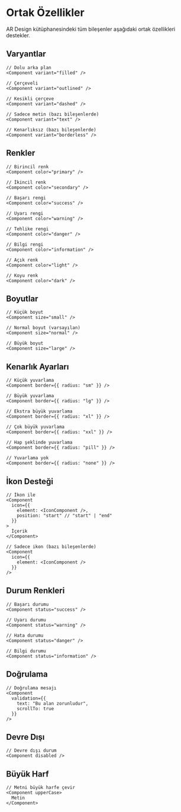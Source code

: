 # Ortak Özellikler

AR Design kütüphanesindeki tüm bileşenler aşağıdaki ortak özellikleri destekler.

## Varyantlar

```tsx
// Dolu arka plan
<Component variant="filled" />

// Çerçeveli
<Component variant="outlined" />

// Kesikli çerçeve
<Component variant="dashed" />

// Sadece metin (bazı bileşenlerde)
<Component variant="text" />

// Kenarlıksız (bazı bileşenlerde)
<Component variant="borderless" />
```

## Renkler

```tsx
// Birincil renk
<Component color="primary" />

// İkincil renk
<Component color="secondary" />

// Başarı rengi
<Component color="success" />

// Uyarı rengi
<Component color="warning" />

// Tehlike rengi
<Component color="danger" />

// Bilgi rengi
<Component color="information" />

// Açık renk
<Component color="light" />

// Koyu renk
<Component color="dark" />
```

## Boyutlar

```tsx
// Küçük boyut
<Component size="small" />

// Normal boyut (varsayılan)
<Component size="normal" />

// Büyük boyut
<Component size="large" />
```

## Kenarlık Ayarları

```tsx
// Küçük yuvarlama
<Component border={{ radius: "sm" }} />

// Büyük yuvarlama
<Component border={{ radius: "lg" }} />

// Ekstra büyük yuvarlama
<Component border={{ radius: "xl" }} />

// Çok büyük yuvarlama
<Component border={{ radius: "xxl" }} />

// Hap şeklinde yuvarlama
<Component border={{ radius: "pill" }} />

// Yuvarlama yok
<Component border={{ radius: "none" }} />
```

## İkon Desteği

```tsx
// İkon ile
<Component 
  icon={{ 
    element: <IconComponent />, 
    position: "start" // "start" | "end"
  }}
>
  İçerik
</Component>

// Sadece ikon (bazı bileşenlerde)
<Component 
  icon={{ 
    element: <IconComponent /> 
  }}
/>
```

## Durum Renkleri

```tsx
// Başarı durumu
<Component status="success" />

// Uyarı durumu
<Component status="warning" />

// Hata durumu
<Component status="danger" />

// Bilgi durumu
<Component status="information" />
```

## Doğrulama

```tsx
// Doğrulama mesajı
<Component 
  validation={{ 
    text: "Bu alan zorunludur",
    scrollTo: true 
  }}
/>
```

## Devre Dışı

```tsx
// Devre dışı durum
<Component disabled />
```

## Büyük Harf

```tsx
// Metni büyük harfe çevir
<Component upperCase>
  Metin
</Component>
``` 